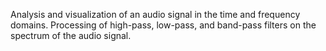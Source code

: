 Analysis and visualization of an audio signal in the time and frequency domains. Processing of high-pass, low-pass, and band-pass filters on the spectrum of the audio signal.

